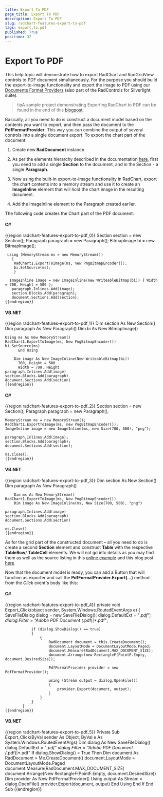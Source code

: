 ```yaml
---
title: Export To PDF
page_title: Export To PDF
description: Export To PDF
slug: radchart-features-export-to-pdf
tags: export,to,pdf
published: True
position: 32
---
```


# Export To PDF



This help topic will demonstrate how to export RadChart and RadGridView controls to PDF document simultaneously. For the purpose you should build the export-to-image functionality and export the image to PDF using our [Documents Format Providers](http://www.telerik.com/help/silverlight/radrichtextbox-features-import-export.html) (also part of the RadControls for Silverlight suite).

>tipA sample project demonstrating Exporting RadChart to PDF can be found in the end of this [blogpost](http://blogs.telerik.com/blogs/posts/11-06-16/pdf-export-with-radchart-for-silverlight.aspx).

Basically, all you need to do is construct a document model based on the contents you want to export, and then pass the document to the __PdfFormatProvider__. This way you can combine the output of several controls into a single document export. To export the chart part of the document:

1. Create new __RadDocument__ instance. 

1. As per the elements hierarchy described in the documentation [here](http://www.telerik.com/help/silverlight/radrichtextbox-features-document-elements-hierarchy.html), first you need to add a single __Section__ to the document, and in the Section - a single __Paragraph__. 

1. Now using the built-in export-to-image functionality in RadChart, export the chart contents into a memory stream and use it to create an __ImageInline__ element that will hold the chart image in the resulting document. 

1. Add the ImageInline element to the Paragraph created earlier.

The following code creates the Chart part of the PDF document:

#### __C#__

{{region radchart-features-export-to-pdf_0}}
	Section section = new Section();
	Paragraph paragraph = new Paragraph();
	BitmapImage bi = new BitmapImage();
	
	 using (MemoryStream ms = new MemoryStream())
	   {
	    RadChart1.ExportToImage(ms, new PngBitmapEncoder());
	    bi.SetSource(ms);
	    }
	
	  ImageInline image = new ImageInline(new WriteableBitmap(bi)) { Width = 700, Height = 500 };
	   paragraph.Inlines.Add(image);
	   section.Blocks.Add(paragraph);
	   document.Sections.Add(section);
	{{endregion}}



#### __VB.NET__

{{region radchart-features-export-to-pdf_1}}
	    Dim section As New Section()
	    Dim paragraph As New Paragraph()
	    Dim bi As New BitmapImage()
	
	Using ms As New MemoryStream()
	RadChart1.ExportToImage(ms, New PngBitmapEncoder())
	bi.SetSource(ms)
	      End Using
	
	    Dim image As New ImageInline(New WriteableBitmap(bi))
	      700, Height = 500
	      Width = 700, Height
	paragraph.Inlines.Add(image)
	section.Blocks.Add(paragraph)
	document.Sections.Add(section)
	{{endregion}}



#### __C#__

{{region radchart-features-export-to-pdf_2}}
	Section section = new Section();
	Paragraph paragraph = new Paragraph();
	
	MemoryStream ms = new MemoryStream();
	RadChart1.ExportToImage(ms, new PngBitmapEncoder());
	ImageInline image = new ImageInline(ms, new Size(700, 500), "png");
	
	paragraph.Inlines.Add(image);
	section.Blocks.Add(paragraph);
	document.Sections.Add(section);
	
	ms.Close();
	{{endregion}}



#### __VB.NET__

{{region radchart-features-export-to-pdf_3}}
	    Dim section As New Section()
	    Dim paragraph As New Paragraph()
	
	    Dim ms As New MemoryStream()
	RadChart1.ExportToImage(ms, New PngBitmapEncoder())
	    Dim image As New ImageInline(ms, New Size(700, 500), "png")
	
	paragraph.Inlines.Add(image)
	section.Blocks.Add(paragraph)
	document.Sections.Add(section)
	
	ms.Close()
	{{endregion}}



As for the grid part of the constructed document – all you need to do is create a second __Section__ element and construct __Table__ with the respective __TableRow__/ __TableCell__ elements. We will not go into details as you may find them as well as the source listing in this [online example](http://demos.telerik.com/silverlight/#GridView/PrintAndExportWithRadDocument) and this blog post [here](http://blogs.telerik.com/vladimirenchev/posts/10-11-11/pdf_export_with_radgridview_for_silverlight_q3_2010.aspx).

Now that the document model is ready, you can add a Button that will function as exporter and call the __PdfFormatProvider.Export(...)__ method from the *Click* event's body like this:

#### __C#__

{{region radchart-features-export-to-pdf_4}}
	private void Export_Click(object sender, System.Windows.RoutedEventArgs e)
	        {
	            SaveFileDialog dialog = new SaveFileDialog();
	            dialog.DefaultExt = "*.pdf";
	            dialog.Filter = "Adobe PDF Document (*.pdf)|*.pdf";
	
	            if (dialog.ShowDialog() == true)
	            {
	                {
	                    RadDocument document = this.CreateDocument();
	                    document.LayoutMode = DocumentLayoutMode.Paged;
	                    document.Measure(RadDocument.MAX_DOCUMENT_SIZE);
	                    document.Arrange(new RectangleF(PointF.Empty, document.DesiredSize));
	
	                    PdfFormatProvider provider = new PdfFormatProvider();
	
	                    using (Stream output = dialog.OpenFile())
	                    {
	                        provider.Export(document, output);
	                    }
	                }
	            }
	        }
	{{endregion}}



#### __VB.NET__

{{region radchart-features-export-to-pdf_5}}
	    Private Sub Export_Click(ByVal sender As Object, ByVal e As System.Windows.RoutedEventArgs)
	        Dim dialog As New SaveFileDialog()
	        dialog.DefaultExt = "*.pdf"
	        dialog.Filter = "Adobe PDF Document (*.pdf)|*.pdf"
	        If dialog.ShowDialog() = True Then
	            Dim document As RadDocument = Me.CreateDocument()
	            document.LayoutMode = DocumentLayoutMode.Paged
	            document.Measure(RadDocument.MAX_DOCUMENT_SIZE)
	            document.Arrange(New RectangleF(PointF.Empty, document.DesiredSize))
	            Dim provider As New PdfFormatProvider()
	            Using output As Stream = dialog.OpenFile()
	                provider.Export(document, output)
	            End Using
	        End If
	    End Sub
	{{endregion}}



## 
